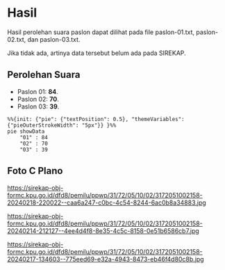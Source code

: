 # Hasil

Hasil perolehan suara paslon dapat dilihat pada file paslon-01.txt, paslon-02.txt, dan paslon-03.txt.

Jika tidak ada, artinya data tersebut belum ada pada SIREKAP.

## Perolehan Suara

 * Paslon 01: **84**.
 * Paslon 02: **70**.
 * Paslon 03: **39**.

```mermaid
%%{init: {"pie": {"textPosition": 0.5}, "themeVariables": {"pieOuterStrokeWidth": "5px"}} }%%
pie showData
    "01" : 84
    "02" : 70
    "03" : 39
```
## Foto C Plano

https://sirekap-obj-formc.kpu.go.id/dfd8/pemilu/ppwp/31/72/05/10/02/3172051002158-20240218-220022--caa6a247-c0bc-4c54-8244-6ac0b8a34883.jpg

https://sirekap-obj-formc.kpu.go.id/dfd8/pemilu/ppwp/31/72/05/10/02/3172051002158-20240214-212127--4ee4d4f8-8e35-4c5c-8158-0e51b6586cb7.jpg

https://sirekap-obj-formc.kpu.go.id/dfd8/pemilu/ppwp/31/72/05/10/02/3172051002158-20240217-134603--775eed69-e32a-4943-8473-eb46f4d80c8b.jpg
